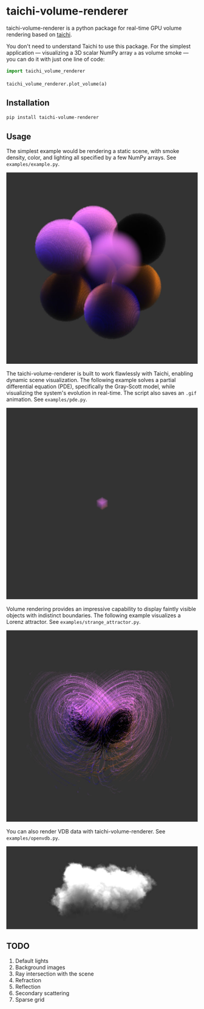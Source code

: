 # taichi-volume-renderer
taichi-volume-renderer is a python package for real-time GPU volume rendering based on [taichi](https://github.com/taichi-dev/taichi).

You don't need to understand Taichi to use this package. For the simplest application — visualizing a 3D scalar NumPy array `a` as volume smoke — you can do it with just one line of code:

```python
import taichi_volume_renderer

taichi_volume_renderer.plot_volume(a)
```

## Installation

```bash
pip install taichi-volume-renderer
```

## Usage

The simplest example would be rendering a static scene, with smoke density, color, and lighting all specified by a few NumPy arrays. See `examples/example.py`.

![0](/images/0.jpg)

The taichi-volume-renderer is built to work flawlessly with Taichi, enabling dynamic scene visualization. The following example solves a partial differential equation (PDE), specifically the Gray-Scott model, while visualizing the system's evolution in real-time. The script also saves an `.gif` animation. See `examples/pde.py`.

![1](/images/pde.gif)

Volume rendering provides an impressive capability to display faintly visible objects with indistinct boundaries. The following example visualizes a Lorenz attractor. See `examples/strange_attractor.py`.

![2](/images/lorenz-attractor.jpg)

You can also render VDB data with taichi-volume-renderer. See `examples/openvdb.py`.

![cloud](images/cloud.jpg)

## TODO

1. Default lights
2. Background images
3. Ray intersection with the scene
4. Refraction
5. Reflection
6. Secondary scattering
7. Sparse grid
